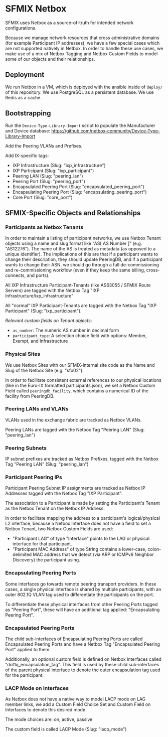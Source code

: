 # SFMIX Netbox

SFMIX uses Netbox as a source-of-truth for intended network configurations.

Because we manage network resources that cross administrative domains (for example Participant IP addresses), we have a few special cases which are not supported natively in Netbox.
In order to handle these use cases, we make use of a mix of Netbox Tagging and Netbox Custom Fields to model some of our objects and their relationships.

## Deployment

We run Netbox in a VM, which is deployed with the ansible inside of `deploy/` of this repository.
We use PostgreSQL as a persistent database. We use Redis as a cache.

## Bootstrapping

Run the `Device-Type-Library-Import` script to populate the Manufacturer and Device database: https://github.com/netbox-community/Device-Type-Library-Import

Add the Peering VLANs and Prefixes.

Add IX-specific tags:

- IXP Infrastructure (Slug: "ixp_infrastructure")
- IXP Participant (Slug: "ixp_participant")
- Peering LAN (Slug: "peering_lan")
- Peering Port (Slug: "peering_port")
- Encapsulated Peering Port (Slug: "encapsulated_peering_port")
- Encapsulating Peering Port (Slug: "encapsulating_peering_port")
- Core Port (Slug: "core_port")

## SFMIX-Specific Objects and Relationships

### Participants as Netbox Tenants

In order to maintain a listing of participant networks, we use Netbox Tenant objects using a name and slug format like "AS[ AS Number ]" (e.g. "AS12276"). The name of the AS is treated as metadata (as opposed to a unique identifier). The implications of this are that if a participant wants to change their description, they should update PeeringDB, and if a participant wants to change their ASN, we should go through a full de-commissioning and re-commissioning workflow (even if they keep the same billing, cross-connects, and ports).

All IXP Infrastructure Participant-Tenants (like AS63055 / SFMIX Route Servers) are tagged with the Netbox Tag "IXP Infrastructure/ixp_infrastructure"

All "normal" IXP Participant-Tenants are tagged with the Netbox Tag "IXP Participant" (Slug: "ixp_participant").

*Relevant custom fields on Tenant objects*:

- `as_number`: The numeric AS number in decimal form
- `participant_type`: A selection choice field with options: Member, Exempt, and Infrastructure

### Physical Sites

We use Netbox Sites with our SFMIX-internal site code as the Name and Slug of the Netbox Site (e.g. "sfo02").

In order to facilitate consistent external references to our physical locations (like in the Euro-IX formatted participants.json), we set a Netbox Custom Field called `peeringdb_facility`, which contains a numerical ID of the facility from PeeringDB.

### Peering LANs and VLANs

VLANs used in the exchange fabric are tracked as Netbox VLANs.

Peering LANs are tagged with the Netbox Tag "Peering LAN" (Slug: "peering_lan")

### Peering Subnets

IP subnet prefixes are tracked as Netbox Prefixes, tagged with the Netbox Tag "Peering LAN" (Slug: "peering_lan")

### Participant Peering IPs

Participant Peering Subnet IP assignments are tracked as Netbox IP Addresses tagged with the Netbox Tag "IXP Participant".

The association to a Participant is made by setting the Participant's Tenant as the Netbox Tenant on the Netbox IP Address.

In order to facilitate mapping the address to a participant's logical/physical L2 interface, because a Netbox Interface does not have a field to set a Netbox Tenant, two Netbox Custom Fields are used:

- "Participant LAG" of type "Interface" points to the LAG or physical interface for that participant.
- "Participant MAC Address" of type String contains a lower-case, colon-delimited MAC address that we detect (via ARP or ICMPv6 Neighbor Discovery) the participant using.

### Encapsulating Peering Ports

Some interfaces go towards remote peering transport providers. In these cases, a single physical interface is shared by multiple participants, with an outer 802.1Q VLAN tag used to differentiate the participants on the port.

To differentiate these physical interfaces from other Peering Ports tagged as "Peering Port", these will have an additional tag applied: "Encapsulating Peering Port".

### Encapsulated Peering Ports

The child sub-interfaces of Encapsulating Peering Ports are called Encapsulated Peering Ports and have a Netbox Tag "Encapsulated Peering Port" applied to them.

Additionally, an optional custom field is defined on Netbox Interfaces called "dot1q_encapsulation_tag". This field is used by these child sub-interfaces of the parent physical interface to denote the outer encapsulation tag used for the participant.

### LACP Mode on Interfaces

As Netbox does not have a native way to model LACP mode on LAG member links, we add a Custom Field Choice Set and Custom Field on Interfaces to denote this desired mode.

The mode choices are: on, active, passive

The custom field is called LACP Mode (Slug: "lacp_mode")
